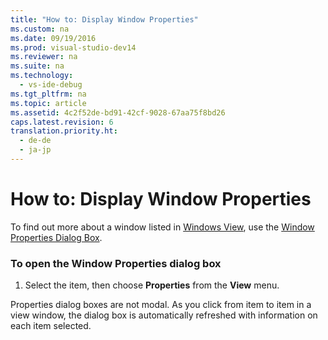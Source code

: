```yaml
---
title: "How to: Display Window Properties"
ms.custom: na
ms.date: 09/19/2016
ms.prod: visual-studio-dev14
ms.reviewer: na
ms.suite: na
ms.technology: 
  - vs-ide-debug
ms.tgt_pltfrm: na
ms.topic: article
ms.assetid: 4c2f52de-bd91-42cf-9028-67aa75f8bd26
caps.latest.revision: 6
translation.priority.ht: 
  - de-de
  - ja-jp
---
```

# How to: Display Window Properties
To find out more about a window listed in [Windows View](../vs140/Windows-View.md), use the [Window Properties Dialog Box](../vs140/Window-Properties-Dialog-Box.md).  
  
### To open the Window Properties dialog box  
  
1.  Select the item, then choose **Properties** from the **View** menu.  
  
 Properties dialog boxes are not modal. As you click from item to item in a view window, the dialog box is automatically refreshed with information on each item selected.